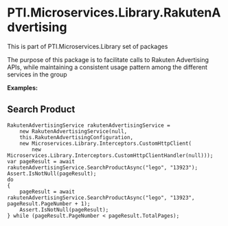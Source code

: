 ﻿# PTI.Microservices.Library.RakutenAdvertising

This is part of PTI.Microservices.Library set of packages

The purpose of this package is to facilitate calls to Rakuten Advertising APIs, while maintaining a consistent usage pattern among the different services in the group

**Examples:**

## Search Product
    RakutenAdvertisingService rakutenAdvertisingService =
        new RakutenAdvertisingService(null,
        this.RakutenAdvertisingConfiguration,
        new Microservices.Library.Interceptors.CustomHttpClient(
            new Microservices.Library.Interceptors.CustomHttpClientHandler(null)));
    var pageResult = await rakutenAdvertisingService.SearchProductAsync("lego", "13923");
    Assert.IsNotNull(pageResult);
    do
    {
        pageResult = await rakutenAdvertisingService.SearchProductAsync("lego", "13923", pageResult.PageNumber + 1);
        Assert.IsNotNull(pageResult);
    } while (pageResult.PageNumber < pageResult.TotalPages);